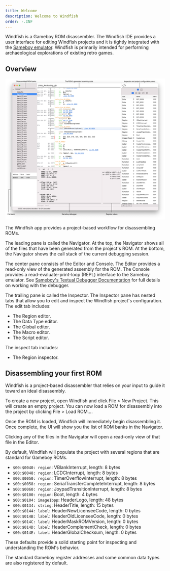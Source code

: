 ```yaml
---
title: Welcome
description: Welcome to Windfish
order: -.INF
---
```


Windfish is a Gameboy ROM disassembler.
The Windfish IDE provides a user interface for editing Windfish projects and it is tightly integrated with the [Sameboy emulator](http://github.com/liJI32/SameBoy/).
Windfish is primarily intended for performing archaeological explorations of existing retro games.

## Overview

![Windfish UI](overview-disassembler.png)

The Windfish app provides a project-based workflow for disassembling ROMs.

The leading pane is called the Navigator.
At the top, the Navigator shows all of the files that have been generated from the project's ROM.
At the bottom, the Navigator shows the call stack of the current debugging session.

The center pane consists of the Editor and Console.
The Editor provides a read-only view of the generated assembly for the ROM.
The Console provides a read-evaluate-print-loop (REPL) interface to the Sameboy emulator.
See [Sameboy's Textual Debugger Documentation](https://sameboy.github.io/debugger/) for full details on working with the debugger.

The trailing pane is called the Inspector.
The Inspector pane has nested tabs that allow you to edit and inspect the Windfish project's configuration.
The edit tab includes:

- The Region editor.
- The Data Type editor.
- The Global editor.
- The Macro editor.
- The Script editor.

The inspect tab includes:

- The Region inspector.

## Disassembling your first ROM

Windfish is a project-based disassembler that relies on your input to guide it toward an ideal disassembly.

To create a new project, open Windfish and click File > New Project.
This will create an empty project.
You can now load a ROM for disassembly into the project by clicking File > Load ROM....

Once the ROM is loaded, Windfish will immediately begin disassembling it.
Once complete, the UI will show you the list of ROM banks in the Navigator.

Clicking any of the files in the Navigator will open a read-only view of that file in the Editor.

By default, Windfish will populate the project with several regions that are standard for Gameboy ROMs.

- `$00:$0040: region`: VBlankInterrupt, length: 8 bytes
- `$00:$0048: region`: LCDCInterrupt, length: 8 bytes
- `$00:$0050: region`: TimerOverflowInterrupt, length: 8 bytes
- `$00:$0058: region`: SerialTransferCompleteInterrupt, length: 8 bytes
- `$00:$0060: region`: JoypadTransitionInterrupt, length: 8 bytes
- `$00:$0100: region`: Boot, length: 4 bytes
- `$00:$0104: image1bpp`: HeaderLogo, length: 48 bytes
- `$00:$0134: string`: HeaderTitle, length: 15 bytes
- `$00:$0144: label`: HeaderNewLicenseeCode, length: 0 bytes
- `$00:$014B: label`: HeaderOldLicenseeCode, length: 0 bytes
- `$00:$014C: label`: HeaderMaskROMVersion, length: 0 bytes
- `$00:$014D: label`: HeaderComplementCheck, length: 0 bytes
- `$00:$014E: label`: HeaderGlobalChecksum, length: 0 bytes

These defaults provide a solid starting point for inspecting and understanding the ROM's behavior.

The standard Gameboy register addresses and some common data types are also registered by default.
